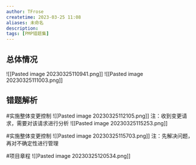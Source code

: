 ```yaml
---
author: TFrose
createtime: 2023-03-25 11:08
aliases: 未命名
description:
tags: [PMP错题集]
---
```


## 总体情况
![[Pasted image 20230325110941.png]]
![[Pasted image 20230325111003.png]]
## 错题解析
#实施整体变更控制
![[Pasted image 20230325112105.png]]
注：收到变更请求，需要对该请求进行分析
![[Pasted image 20230325115253.png]]

#实施整体变更控制 
![[Pasted image 20230325115703.png]]
注：先解决问题，再对不确定性进行管理

#项目章程
![[Pasted image 20230325120534.png]]
